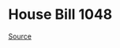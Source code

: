 # House Bill 1048

[Source](http://lawfilesext.leg.wa.gov/biennium/2023-24/Pdf/Bills/House%20Bills/1048.pdf)
